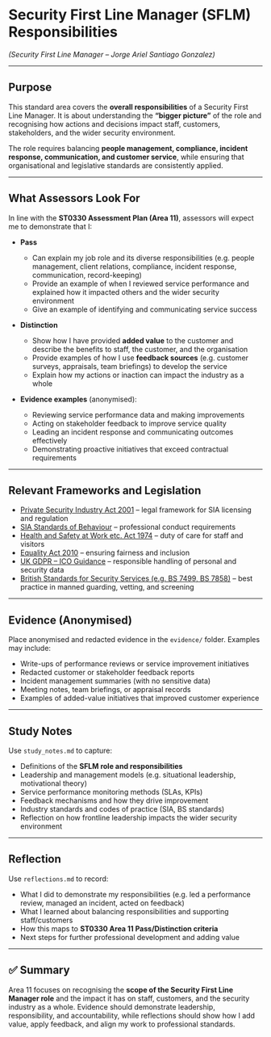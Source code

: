 # Security First Line Manager (SFLM) Responsibilities  
*(Security First Line Manager – Jorge Ariel Santiago Gonzalez)*  

---

## Purpose  

This standard area covers the **overall responsibilities** of a Security First Line Manager. It is about understanding the **“bigger picture”** of the role and recognising how actions and decisions impact staff, customers, stakeholders, and the wider security environment.  

The role requires balancing **people management, compliance, incident response, communication, and customer service**, while ensuring that organisational and legislative standards are consistently applied.  

---

## What Assessors Look For  

In line with the **ST0330 Assessment Plan (Area 11)**, assessors will expect me to demonstrate that I:  

- **Pass**  
  - Can explain my job role and its diverse responsibilities (e.g. people management, client relations, compliance, incident response, communication, record-keeping)  
  - Provide an example of when I reviewed service performance and explained how it impacted others and the wider security environment  
  - Give an example of identifying and communicating service success  

- **Distinction**  
  - Show how I have provided **added value** to the customer and describe the benefits to staff, the customer, and the organisation  
  - Provide examples of how I use **feedback sources** (e.g. customer surveys, appraisals, team briefings) to develop the service  
  - Explain how my actions or inaction can impact the industry as a whole  

- **Evidence examples** (anonymised):  
  - Reviewing service performance data and making improvements  
  - Acting on stakeholder feedback to improve service quality  
  - Leading an incident response and communicating outcomes effectively  
  - Demonstrating proactive initiatives that exceed contractual requirements  

---

## Relevant Frameworks and Legislation  

- [Private Security Industry Act 2001](https://www.legislation.gov.uk/ukpga/2001/12/contents) – legal framework for SIA licensing and regulation  
- [SIA Standards of Behaviour](https://www.sia.homeoffice.gov.uk/Pages/licensing.aspx) – professional conduct requirements  
- [Health and Safety at Work etc. Act 1974](https://www.hse.gov.uk/legislation/hswa.htm) – duty of care for staff and visitors  
- [Equality Act 2010](https://www.legislation.gov.uk/ukpga/2010/15/contents) – ensuring fairness and inclusion  
- [UK GDPR – ICO Guidance](https://ico.org.uk/for-organisations/uk-gdpr-guidance-and-resources/) – responsible handling of personal and security data  
- [British Standards for Security Services (e.g. BS 7499, BS 7858)](https://shop.bsigroup.com/) – best practice in manned guarding, vetting, and screening  

---

## Evidence (Anonymised)  

Place anonymised and redacted evidence in the `evidence/` folder. Examples may include:  
- Write-ups of performance reviews or service improvement initiatives  
- Redacted customer or stakeholder feedback reports  
- Incident management summaries (with no sensitive data)  
- Meeting notes, team briefings, or appraisal records  
- Examples of added-value initiatives that improved customer experience  

---

## Study Notes  

Use `study_notes.md` to capture:  
- Definitions of the **SFLM role and responsibilities**  
- Leadership and management models (e.g. situational leadership, motivational theory)  
- Service performance monitoring methods (SLAs, KPIs)  
- Feedback mechanisms and how they drive improvement  
- Industry standards and codes of practice (SIA, BS standards)  
- Reflection on how frontline leadership impacts the wider security environment  

---

## Reflection  

Use `reflections.md` to record:  
- What I did to demonstrate my responsibilities (e.g. led a performance review, managed an incident, acted on feedback)  
- What I learned about balancing responsibilities and supporting staff/customers  
- How this maps to **ST0330 Area 11 Pass/Distinction criteria**  
- Next steps for further professional development and adding value  

---

## ✅ Summary  

Area 11 focuses on recognising the **scope of the Security First Line Manager role** and the impact it has on staff, customers, and the security industry as a whole. Evidence should demonstrate leadership, responsibility, and accountability, while reflections should show how I add value, apply feedback, and align my work to professional standards.  

